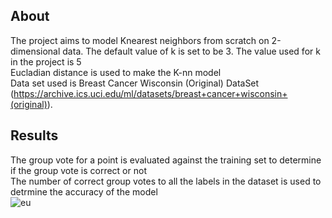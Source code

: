 ## About
The project aims to model Knearest neighbors from scratch on 2-dimensional data. The default value of k is set to be 3. 
The value used for k in the project is 5<br />
Eucladian distance is used to make the K-nn model<br />
Data set used is Breast Cancer Wisconsin (Original) DataSet (https://archive.ics.uci.edu/ml/datasets/breast+cancer+wisconsin+(original)).


## Results
The group vote for a point is evaluated against the training set to determine if the group vote is correct or not<br />
The number of correct group votes to all the labels in the dataset is used to detrmine the accuracy of the model<br />
![eu](https://user-images.githubusercontent.com/41950483/46587932-cc1ea900-ca61-11e8-8473-ae3a32ceb56c.png)
